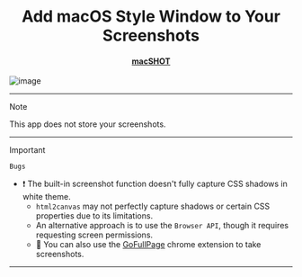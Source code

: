 <h1 align="center">Add macOS Style Window to Your Screenshots</h1>

<h4 align="center">
  <a href="https://cursed-hacker.github.io/macSHOT/" target="_blank">
    macSHOT
  </a>
</h4>

![image](https://github.com/user-attachments/assets/836cac47-806d-4378-9f59-ce0929da6649)

----------------------

> [!NOTE]
> This app does not store your screenshots.

----------------------

> [!IMPORTANT]
>  ```Bugs```
>	-	❗ The built-in screenshot function doesn't fully capture CSS shadows in white theme.
>		-	```html2canvas```  may not perfectly capture shadows or certain CSS properties due to its limitations.
>		-	An alternative approach is to use the ```Browser API```, though it requires requesting screen permissions.
>		-	🔹 You can also use the <a href="https://shorturl.at/SS4Sb" target="_blank">GoFullPage</a> chrome extension to take screenshots.

----------------------
